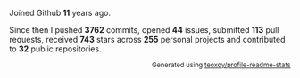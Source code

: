 Joined Github **11** years ago.

Since then I pushed **3762** commits, opened **44** issues, submitted **113** pull requests, received **743** stars across **255** personal projects and contributed to **32** public repositories.

<p align="right"><sub>Generated using <a href="https://github.com/marketplace/actions/profile-readme-stats">teoxoy/profile-readme-stats</a></sub></p>
